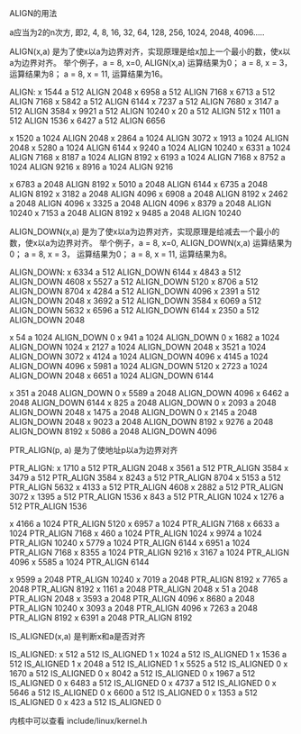 ALIGN的用法

a应当为2的n次方, 即2, 4, 8, 16, 32, 64, 128, 256, 1024, 2048, 4096..... 

ALIGN(x,a) 是为了使x以a为边界对齐，实现原理是给x加上一个最小的数，使x以a为边界对齐。
举个例子，a = 8, x=0, ALIGN(x,a) 运算结果为0； a = 8, x = 3， 运算结果为8；
          a = 8, x = 11, 运算结果为16。 
          
ALIGN:
x 1544 a 512 ALIGN 2048
x 6958 a 512 ALIGN 7168
x 6713 a 512 ALIGN 7168
x 5842 a 512 ALIGN 6144
x 7237 a 512 ALIGN 7680
x 3147 a 512 ALIGN 3584
x 9921 a 512 ALIGN 10240
x 20 a 512 ALIGN 512
x 1101 a 512 ALIGN 1536
x 6427 a 512 ALIGN 6656

x 1520 a 1024 ALIGN 2048
x 2864 a 1024 ALIGN 3072
x 1913 a 1024 ALIGN 2048
x 5280 a 1024 ALIGN 6144
x 9240 a 1024 ALIGN 10240
x 6331 a 1024 ALIGN 7168
x 8187 a 1024 ALIGN 8192
x 6193 a 1024 ALIGN 7168
x 8752 a 1024 ALIGN 9216
x 8916 a 1024 ALIGN 9216

x 6783 a 2048 ALIGN 8192
x 5010 a 2048 ALIGN 6144
x 6735 a 2048 ALIGN 8192
x 3182 a 2048 ALIGN 4096
x 6908 a 2048 ALIGN 8192
x 2462 a 2048 ALIGN 4096
x 3325 a 2048 ALIGN 4096
x 8379 a 2048 ALIGN 10240
x 7153 a 2048 ALIGN 8192
x 9485 a 2048 ALIGN 10240


ALIGN_DOWN(x,a) 是为了使x以a为边界对齐，实现原理是给减去一个最小的数，使x以a为边界对齐。
举个例子，a = 8, x=0, ALIGN_DOWN(x,a) 运算结果为0； a = 8, x = 3， 运算结果为0；
          a = 8, x = 11, 运算结果为8。 
          
ALIGN_DOWN:
x 6334 a 512 ALIGN_DOWN 6144
x 4843 a 512 ALIGN_DOWN 4608
x 5527 a 512 ALIGN_DOWN 5120
x 8706 a 512 ALIGN_DOWN 8704
x 4284 a 512 ALIGN_DOWN 4096
x 2391 a 512 ALIGN_DOWN 2048
x 3692 a 512 ALIGN_DOWN 3584
x 6069 a 512 ALIGN_DOWN 5632
x 6596 a 512 ALIGN_DOWN 6144
x 2350 a 512 ALIGN_DOWN 2048

x 54 a 1024 ALIGN_DOWN 0
x 941 a 1024 ALIGN_DOWN 0
x 1682 a 1024 ALIGN_DOWN 1024
x 2127 a 1024 ALIGN_DOWN 2048
x 3521 a 1024 ALIGN_DOWN 3072
x 4124 a 1024 ALIGN_DOWN 4096
x 4145 a 1024 ALIGN_DOWN 4096
x 5981 a 1024 ALIGN_DOWN 5120
x 2723 a 1024 ALIGN_DOWN 2048
x 6651 a 1024 ALIGN_DOWN 6144

x 351 a 2048 ALIGN_DOWN 0
x 5589 a 2048 ALIGN_DOWN 4096
x 6462 a 2048 ALIGN_DOWN 6144
x 825 a 2048 ALIGN_DOWN 0
x 2093 a 2048 ALIGN_DOWN 2048
x 1475 a 2048 ALIGN_DOWN 0
x 2145 a 2048 ALIGN_DOWN 2048
x 9023 a 2048 ALIGN_DOWN 8192
x 9276 a 2048 ALIGN_DOWN 8192
x 5086 a 2048 ALIGN_DOWN 4096


PTR_ALIGN(p, a) 是为了使地址p以a为边界对齐

PTR_ALIGN:
x 1710 a 512 PTR_ALIGN 2048
x 3561 a 512 PTR_ALIGN 3584
x 3479 a 512 PTR_ALIGN 3584
x 8243 a 512 PTR_ALIGN 8704
x 5153 a 512 PTR_ALIGN 5632
x 4133 a 512 PTR_ALIGN 4608
x 2882 a 512 PTR_ALIGN 3072
x 1395 a 512 PTR_ALIGN 1536
x 843 a 512 PTR_ALIGN 1024
x 1276 a 512 PTR_ALIGN 1536

x 4166 a 1024 PTR_ALIGN 5120
x 6957 a 1024 PTR_ALIGN 7168
x 6633 a 1024 PTR_ALIGN 7168
x 460 a 1024 PTR_ALIGN 1024
x 9974 a 1024 PTR_ALIGN 10240
x 5779 a 1024 PTR_ALIGN 6144
x 6951 a 1024 PTR_ALIGN 7168
x 8355 a 1024 PTR_ALIGN 9216
x 3167 a 1024 PTR_ALIGN 4096
x 5585 a 1024 PTR_ALIGN 6144

x 9599 a 2048 PTR_ALIGN 10240
x 7019 a 2048 PTR_ALIGN 8192
x 7765 a 2048 PTR_ALIGN 8192
x 1161 a 2048 PTR_ALIGN 2048
x 51 a 2048 PTR_ALIGN 2048
x 3593 a 2048 PTR_ALIGN 4096
x 8680 a 2048 PTR_ALIGN 10240
x 3093 a 2048 PTR_ALIGN 4096
x 7263 a 2048 PTR_ALIGN 8192
x 6391 a 2048 PTR_ALIGN 8192


IS_ALIGNED(x,a) 是判断x和a是否对齐

IS_ALIGNED:
x 512 a 512 IS_ALIGNED 1
x 1024 a 512 IS_ALIGNED 1
x 1536 a 512 IS_ALIGNED 1
x 2048 a 512 IS_ALIGNED 1
x 5525 a 512 IS_ALIGNED 0
x 1670 a 512 IS_ALIGNED 0
x 8042 a 512 IS_ALIGNED 0
x 1967 a 512 IS_ALIGNED 0
x 6483 a 512 IS_ALIGNED 0
x 4737 a 512 IS_ALIGNED 0
x 5646 a 512 IS_ALIGNED 0
x 6600 a 512 IS_ALIGNED 0
x 1353 a 512 IS_ALIGNED 0
x 423 a 512 IS_ALIGNED 0

内核中可以查看
include/linux/kernel.h 